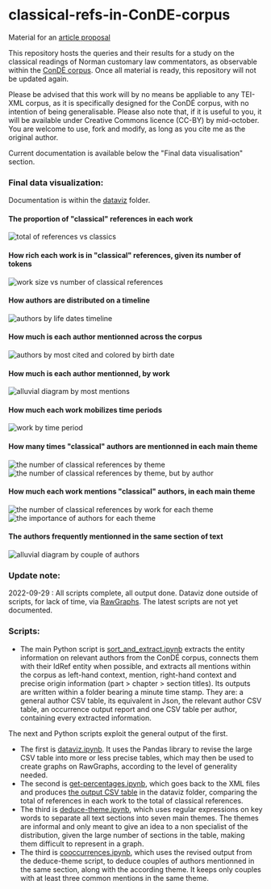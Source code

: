 # classical-refs-in-ConDE-corpus
Material for an [article proposal](https://rmblf.be/2022/02/04/appel-a-contribution-lire-les-classiques-en-normandie/)

This repository hosts the queries and their results for a study on the classical readings of Norman customary law commentators, as observable within the [ConDÉ corpus](https://github.com/RIN-ConDE/editions). Once all material is ready, this repository will not be updated again.

Please be advised that this work will by no means be appliable to any TEI-XML corpus, as it is specifically designed for the ConDÉ corpus, with no intention of being generalisable. Please also note that, if it is useful to you, it will be available under Creative Commons licence (CC-BY) by mid-october. You are welcome to use, fork and modify, as long as you cite me as the original author.

Current documentation is available below the "Final data visualisation" section.

### Final data visualization:

Documentation is within the [dataviz](dataviz) folder.

#### The proportion of "classical" references in each work
![total of references vs classics](dataviz/2022-09-28/total-vs-classics.png)

#### How rich each work is in "classical" references, given its number of tokens
![work size vs number of classical references](dataviz/2022-09-28/temoins-par-rapport_tokens-classiques.png)

#### How authors are distributed on a timeline
![authors by life dates timeline](dataviz/2022-09-27/authors-by-lifedates.png)

#### How much is each author mentionned across the corpus
![authors by most cited and colored by birth date](dataviz/2022-09-24/authors-by-most-cited_and_birth.png)

#### How much is each author mentionned, by work
![alluvial diagram by most mentions](dataviz/2022-09-28/alluvial-diagram_by-most-mentions.png)

#### How much each work mobilizes time periods
![work by time period](dataviz/2022-09-27/temoin_par_epoque.png)

#### How many times "classical" authors are mentionned in each main theme
![the number of classical references by theme](dataviz/2022-09-27/themes.png)
![the number of classical references by theme, but by author](dataviz/2022-09-27/themes-by-author.png)

#### How much each work mentions "classical" authors, in each main theme
![the number of classical references by work for each theme](dataviz/2022-09-27/authors-by-theme-3.png)
![the importance of authors for each theme](dataviz/2022-09-27/authors-by-theme.png)

#### The authors frequently mentionned in the same section of text
![alluvial diagram by couple of authors](dataviz/2022-09-28/couples.png)

### Update note:
2022-09-29 : All scripts complete, all output done. Dataviz done outside of scripts, for lack of time, via [RawGraphs](https://www.rawgraphs.io/). The latest scripts are not yet documented.

### Scripts:

* The main Python script is [sort_and_extract.ipynb](sort_and_extract.ipynb) extracts the entity information on relevant authors from the ConDÉ corpus, connects them with their IdRef entity when possible, and extracts all mentions within the corpus as left-hand context, mention, right-hand context and precise origin information (part > chapter > section titles). Its outputs are written within a folder bearing a minute time stamp. They are: a general author CSV table, its equivalent in Json, the relevant author CSV table, an occurrence output report and one CSV table per author, containing every extracted information.

The next and Python scripts exploit the general output of the first.

* The first is [dataviz.ipynb](dataviz.ipynb). It uses the Pandas library to revise the large CSV table into more or less precise tables, which may then be used to create graphs on RawGraphs, according to the level of generality needed.
* The second is [get-percentages.ipynb](get-percentages.ipynb), which goes back to the XML files and produces [the output CSV table](dataviz/2022-09-28/tableau-recap.csv) in the dataviz folder, comparing the total of references in each work to the total of classical references.
* The third is [deduce-theme.ipynb](deduce-theme.ipynb), which uses regular expressions on key words to separate all text sections into seven main themes. The themes are informal and only meant to give an idea to a non specialist of the distribution, given the large number of sections in the table, making them difficult to represent in a graph.
* The third is [cooccurrences.ipynb](cooccurrences.ipynb), which uses the revised output from the deduce-theme script, to deduce couples of authors mentionned in the same section, along with the according theme. It keeps only couples with at least three common mentions in the same theme.
